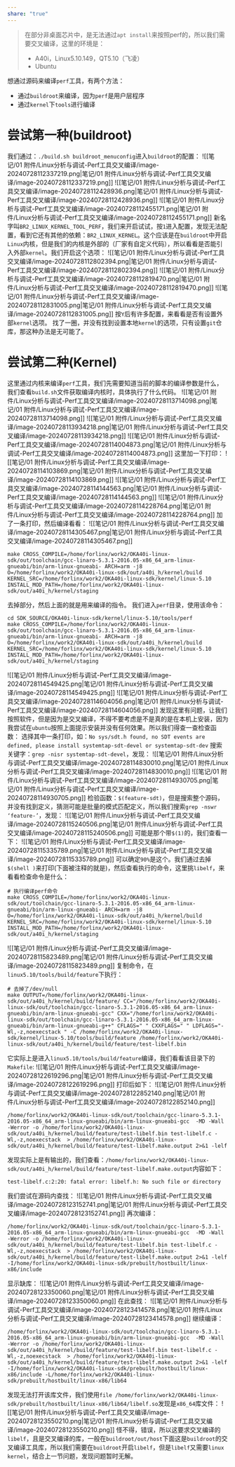 ```yaml
---
share: "true"
---
```

> 在部分非桌面芯片中，是无法通过`apt install`来按照perf的，所以我们需要交叉编译，这里的环境是：
> + A40i，Linux5.10.149，QT5.10（飞凌）
> + Ubuntu

想通过源码来编译`perf`工具，有两个方法：
+ 通过`buildroot`来编译，因为`perf`是用户层程序
+ 通过`kernel`下`tools`进行编译
# 尝试第一种(buildroot)
我们通过：`./build.sh buildroot_menuconfig`进入`buildroot`的配置：
![[笔记/01 附件/Linux分析与调试-Perf工具交叉编译/image-20240728112337219.png|笔记/01 附件/Linux分析与调试-Perf工具交叉编译/image-20240728112337219.png]]
![[笔记/01 附件/Linux分析与调试-Perf工具交叉编译/image-20240728112428936.png|笔记/01 附件/Linux分析与调试-Perf工具交叉编译/image-20240728112428936.png]]
![[笔记/01 附件/Linux分析与调试-Perf工具交叉编译/image-20240728112455171.png|笔记/01 附件/Linux分析与调试-Perf工具交叉编译/image-20240728112455171.png]]
新名字叫`BR2_LINUX_KERNEL_TOOL_PERF`，我们来开启试试，按`1`进入配置，发现无法配置，看到它还有其他的依赖：`BR2_LINUX_KERNEL`。这个应该是在`buildroot`中开启`Linux`内核，但是我们的内核是外部的（厂家有自定义代码），所以看看是否能引入外部`kernel`。我们开启这个选项：
![[笔记/01 附件/Linux分析与调试-Perf工具交叉编译/image-20240728112802394.png|笔记/01 附件/Linux分析与调试-Perf工具交叉编译/image-20240728112802394.png]]
![[笔记/01 附件/Linux分析与调试-Perf工具交叉编译/image-20240728112819470.png|笔记/01 附件/Linux分析与调试-Perf工具交叉编译/image-20240728112819470.png]]
![[笔记/01 附件/Linux分析与调试-Perf工具交叉编译/image-20240728112831005.png|笔记/01 附件/Linux分析与调试-Perf工具交叉编译/image-20240728112831005.png]]
按`Y`后有许多配置，来看看是否有设置外部`kernel`选项。
找了一圈，并没有找到设置本地`kernel`的选项，只有设置`git`仓库，那这种办法是无可能了。

# 尝试第二种(Kernel)
这里通过内核来编译`perf`工具，我们先需要知道当前的脚本的编译参数是什么，我们查看`build.sh`文件获取编译内核时，具体执行了什么代码。
![[笔记/01 附件/Linux分析与调试-Perf工具交叉编译/image-20240728113714098.png|笔记/01 附件/Linux分析与调试-Perf工具交叉编译/image-20240728113714098.png]]
![[笔记/01 附件/Linux分析与调试-Perf工具交叉编译/image-20240728113934218.png|笔记/01 附件/Linux分析与调试-Perf工具交叉编译/image-20240728113934218.png]]
![[笔记/01 附件/Linux分析与调试-Perf工具交叉编译/image-20240728114004873.png|笔记/01 附件/Linux分析与调试-Perf工具交叉编译/image-20240728114004873.png]]
这里加一下打印：
![[笔记/01 附件/Linux分析与调试-Perf工具交叉编译/image-20240728114103869.png|笔记/01 附件/Linux分析与调试-Perf工具交叉编译/image-20240728114103869.png]]
![[笔记/01 附件/Linux分析与调试-Perf工具交叉编译/image-20240728114144563.png|笔记/01 附件/Linux分析与调试-Perf工具交叉编译/image-20240728114144563.png]]
![[笔记/01 附件/Linux分析与调试-Perf工具交叉编译/image-20240728114228764.png|笔记/01 附件/Linux分析与调试-Perf工具交叉编译/image-20240728114228764.png]]
加了一条打印，然后编译看看：
![[笔记/01 附件/Linux分析与调试-Perf工具交叉编译/image-20240728114305467.png|笔记/01 附件/Linux分析与调试-Perf工具交叉编译/image-20240728114305467.png]]
```shell
make CROSS_COMPILE=/home/forlinx/work2/OKA40i-linux-sdk/out/toolchain/gcc-linaro-5.3.1-2016.05-x86_64_arm-linux-gnueabi/bin/arm-linux-gnueabi- ARCH=arm -j8 O=/home/forlinx/work2/OKA40i-linux-sdk/out/a40i_h/kernel/build KERNEL_SRC=/home/forlinx/work2/OKA40i-linux-sdk/kernel/linux-5.10 INSTALL_MOD_PATH=/home/forlinx/work2/OKA40i-linux-sdk/out/a40i_h/kernel/staging
```
去掉部分，然后上面的就是用来编译的指令。
我们进入`perf`目录，使用该命令：
```shell
cd SDK_SOURCE/OKA40i-linux-sdk/kernel/linux-5.10/tools/perf
make CROSS_COMPILE=/home/forlinx/work2/OKA40i-linux-sdk/out/toolchain/gcc-linaro-5.3.1-2016.05-x86_64_arm-linux-gnueabi/bin/arm-linux-gnueabi- ARCH=arm -j8 O=/home/forlinx/work2/OKA40i-linux-sdk/out/a40i_h/kernel/build KERNEL_SRC=/home/forlinx/work2/OKA40i-linux-sdk/kernel/linux-5.10 INSTALL_MOD_PATH=/home/forlinx/work2/OKA40i-linux-sdk/out/a40i_h/kernel/staging
```
![[笔记/01 附件/Linux分析与调试-Perf工具交叉编译/image-20240728114549425.png|笔记/01 附件/Linux分析与调试-Perf工具交叉编译/image-20240728114549425.png]]
![[笔记/01 附件/Linux分析与调试-Perf工具交叉编译/image-20240728114604056.png|笔记/01 附件/Linux分析与调试-Perf工具交叉编译/image-20240728114604056.png]]
发现这里有问题，让我们按照软件，但是因为是交叉编译，不得不要考虑是不是真的是在本机上安装，因为我尝试在`ubuntu`按照上面提示安装并没有任何效果。所以我们得查一查检查函数：
选择其中一条打印，如：`No sys/sdt.h found, no SDT events are defined, please install systemtap-sdt-devel or systemtap-sdt-dev`
搜索关键字：`grep -nisr systemtap-sdt-devel`，发现：
![[笔记/01 附件/Linux分析与调试-Perf工具交叉编译/image-20240728114830010.png|笔记/01 附件/Linux分析与调试-Perf工具交叉编译/image-20240728114830010.png]]
![[笔记/01 附件/Linux分析与调试-Perf工具交叉编译/image-20240728114930705.png|笔记/01 附件/Linux分析与调试-Perf工具交叉编译/image-20240728114930705.png]]
检验函数：`$(feature-sdt)`，但是搜索整个源码，并没有找到定义，猜测可能是批量的模式匹配定义，所以我们搜索`grep -nswr ‘feature-’`，发现：
![[笔记/01 附件/Linux分析与调试-Perf工具交叉编译/image-20240728115240506.png|笔记/01 附件/Linux分析与调试-Perf工具交叉编译/image-20240728115240506.png]]
可能是那个带`$(1)`的，我们查看一下：
![[笔记/01 附件/Linux分析与调试-Perf工具交叉编译/image-20240728115335789.png|笔记/01 附件/Linux分析与调试-Perf工具交叉编译/image-20240728115335789.png]]
可以确定`90%`是这个。我们通过去掉`$(shell )`来打印(下面被注释的就是)，然后查看执行的命令，这里挑`libelf`，来看看检查命令是什么：
```shell
# 执行编译perf命令
make CROSS_COMPILE=/home/forlinx/work2/OKA40i-linux-sdk/out/toolchain/gcc-linaro-5.3.1-2016.05-x86_64_arm-linux-gnueabi/bin/arm-linux-gnueabi- ARCH=arm -j8 O=/home/forlinx/work2/OKA40i-linux-sdk/out/a40i_h/kernel/build KERNEL_SRC=/home/forlinx/work2/OKA40i-linux-sdk/kernel/linux-5.10 INSTALL_MOD_PATH=/home/forlinx/work2/OKA40i-linux-sdk/out/a40i_h/kernel/staging
```
![[笔记/01 附件/Linux分析与调试-Perf工具交叉编译/image-20240728115823489.png|笔记/01 附件/Linux分析与调试-Perf工具交叉编译/image-20240728115823489.png]]
复制命令，在`linux5.10/tools/build/feature`下执行：
```shell
# 去掉了/dev/null
make OUTPUT=/home/forlinx/work2/OKA40i-linux-sdk/out/a40i_h/kernel/build/feature/ CC="/home/forlinx/work2/OKA40i-linux-sdk/out/toolchain/gcc-linaro-5.3.1-2016.05-x86_64_arm-linux-gnueabi/bin/arm-linux-gnueabi-gcc" CXX="/home/forlinx/work2/OKA40i-linux-sdk/out/toolchain/gcc-linaro-5.3.1-2016.05-x86_64_arm-linux-gnueabi/bin/arm-linux-gnueabi-g++" CFLAGS=" " CXXFLAGS=" " LDFLAGS="-Wl,-z,noexecstack " -C /home/forlinx/work2/OKA40i-linux-sdk/kernel/linux-5.10/tools/build/feature /home/forlinx/work2/OKA40i-linux-sdk/out/a40i_h/kernel/build/feature/test-libelf.bin
```
它实际上是进入``linux5.10/tools/build/feature``编译，我们看看该目录下的`Makefile`:
![[笔记/01 附件/Linux分析与调试-Perf工具交叉编译/image-20240728122619296.png|笔记/01 附件/Linux分析与调试-Perf工具交叉编译/image-20240728122619296.png]]
打印后如下：
![[笔记/01 附件/Linux分析与调试-Perf工具交叉编译/image-20240728122852140.png|笔记/01 附件/Linux分析与调试-Perf工具交叉编译/image-20240728122852140.png]]
```shell
/home/forlinx/work2/OKA40i-linux-sdk/out/toolchain/gcc-linaro-5.3.1-2016.05-x86_64_arm-linux-gnueabi/bin/arm-linux-gnueabi-gcc  -MD -Wall -Werror -o /home/forlinx/work2/OKA40i-linux-sdk/out/a40i_h/kernel/build/feature/test-libelf.bin test-libelf.c -Wl,-z,noexecstack  > /home/forlinx/work2/OKA40i-linux-sdk/out/a40i_h/kernel/build/feature/test-libelf.make.output 2>&1 -lelf
```
发现实际上是有输出的，我们查看：`/home/forlinx/work2/OKA40i-linux-sdk/out/a40i_h/kernel/build/feature/test-libelf.make.output`内容如下：
```shell
test-libelf.c:2:20: fatal error: libelf.h: No such file or directory
```
我们尝试在源码内查找：
![[笔记/01 附件/Linux分析与调试-Perf工具交叉编译/image-20240728123152741.png|笔记/01 附件/Linux分析与调试-Perf工具交叉编译/image-20240728123152741.png]]
再次编译：
```shell
/home/forlinx/work2/OKA40i-linux-sdk/out/toolchain/gcc-linaro-5.3.1-2016.05-x86_64_arm-linux-gnueabi/bin/arm-linux-gnueabi-gcc  -MD -Wall -Werror -o /home/forlinx/work2/OKA40i-linux-sdk/out/a40i_h/kernel/build/feature/test-libelf.bin test-libelf.c -Wl,-z,noexecstack  > /home/forlinx/work2/OKA40i-linux-sdk/out/a40i_h/kernel/build/feature/test-libelf.make.output 2>&1 -lelf -I/home/forlinx/work2/OKA40i-linux-sdk/prebuilt/hostbuilt/linux-x86/include
```
显示缺库：
![[笔记/01 附件/Linux分析与调试-Perf工具交叉编译/image-20240728123350060.png|笔记/01 附件/Linux分析与调试-Perf工具交叉编译/image-20240728123350060.png]]
在此查找：
![[笔记/01 附件/Linux分析与调试-Perf工具交叉编译/image-20240728123414578.png|笔记/01 附件/Linux分析与调试-Perf工具交叉编译/image-20240728123414578.png]]
继续编译：
```shell
/home/forlinx/work2/OKA40i-linux-sdk/out/toolchain/gcc-linaro-5.3.1-2016.05-x86_64_arm-linux-gnueabi/bin/arm-linux-gnueabi-gcc  -MD -Wall -Werror -o /home/forlinx/work2/OKA40i-linux-sdk/out/a40i_h/kernel/build/feature/test-libelf.bin test-libelf.c -Wl,-z,noexecstack  > /home/forlinx/work2/OKA40i-linux-sdk/out/a40i_h/kernel/build/feature/test-libelf.make.output 2>&1 -lelf -I/home/forlinx/work2/OKA40i-linux-sdk/prebuilt/hostbuilt/linux-x86/include -L/home/forlinx/work2/OKA40i-linux-sdk/prebuilt/hostbuilt/linux-x86/lib64
```
发现无法打开该库文件，我们使用`file /home/forlinx/work2/OKA40i-linux-sdk/prebuilt/hostbuilt/linux-x86/lib64/libelf.so`发现是`x86_64`库文件：
![[笔记/01 附件/Linux分析与调试-Perf工具交叉编译/image-20240728123550210.png|笔记/01 附件/Linux分析与调试-Perf工具交叉编译/image-20240728123550210.png]]
怪不得，错误，所以这要求交叉编译的`libelf`，且是交叉编译的库，一般在`buildroot/out/host`下面这是`buildroot`的交叉编译工具库，所以我们需要在`buildroot`开启`libelf`，但是`libelf`又需要`linux kernel`，结合上一节问题，发现问题暂时无解。
















